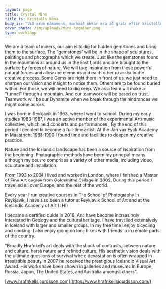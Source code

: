 ```yaml
---
layout: page
title: Crystal Mine
title_is: Kristalls Náma
body_is: "Við erum námamenn, markmið okkar era að grafa eftir kristöllum og geimsteinum og flytja þá upp á yfirborðið. Þessir \"geimsteinar\" munu taka sér form listaverka sem við búum til. Rétt eins og kristallarnir sem má finna í náttúru Austfjarða eru komnir upp á yfirborðið með hjálp náttúruaflana. Munum við leita innblásturs í krafti náttúrunnar og leyfa henni að aðstoða okkur í hinu skapandi ferli sem fram fer. Sumir kristallar liggja beint fyrir framan okkur, við þurfum bara að skerpa sýn okkar til þess að koma auga á þá. Aðrir liggja dýpra og þá þurfum við að grafa. Við gröfum göng í gegnum fjall. Samvinna okkar byggist á trausti. Samvinnan verður dínamítið sem gæti þurft til þess að sprengja höft sem liggja í veginum. Áður en við brjótumst í gegn, og komum saman út hinu megin.\n\n\n\nÉg fæddist í Reykjavík árið 1963 og þar hófst skólaganga mín. Á námsárunum frá 1983 -1987 var ég virkur meðlimur í listframleiðslufyrirtækinu Oxmá sem stóð fyrir tónleikum og listviðburðum. Í lok þessa tímabils áhvað ég að verða listamaður og stundaði í kjölfarið nám á árunum 1988-1990 í Jan van Eyck Academy í Maastrict þar sem ég hafði tíma og tækifæri til þess að dýpka listsköpun mína.\n\nNáttúra og íslenskt landslag hefur veitt mér innblástur og verið uppspretta listsköpunnar minnar frá upphafi. Ljósmyndun hefur verið minn helsti miðill en einnig hef ég unnið vídeóverk, skúlptúra og innsetningar. Frá 1993-2004 bjó ég og starfaði í London þar sem ég lauk meistaragráðu í myndlist frá Goldsmiths College árið 2002.\_ Á þessum árum ferðaðist ég um alla Evrópu og víðsvegar um heiminn.\_ Á hverju ári hef ég kennt skapandi ljósmyndun í Ljósmyndaskólanum en einnig hef ég kennt í Myndlistaskólanum í Reykjavík og Listaháskóla Íslands.\n\nÉg útskrifaðist sem leiðsögumaður árið 2016 og ég hef leitt stóra og smáa hópa vítt og breytt um Ísland.\_ Áhugi minn á jarðfræði og íslenskum menningararfi hefur aukist til muna undanfarin ár og ég nýt þess að fara í lengri gönguferðir með vinum á fáfarnar slóðir auk þess að hljóla og elda í frítíma mínum.\n\n„ Í grófum dráttum fjalla verk Hrafnkells um sláandi andstæður milli náttúrunnar og menningar okkar. Óvæginnar náttúrunnar og hámenningarinnar.\_ Á fagurfræðilegan máta er eyðileggingin pökkuð inn í ómótstæðilega fegurð“.\n\nÁrið 2007 fékk Hrafnkell hin virtu íslensku sjónlistaverðlaun. Verk hans hafa verið sýnd í galleríum og söfnum í Evrópu, Rússlandi, Japan, Bandaríkjunum og Ástralíu svo eitthvað sé nefnt.\n\n[www.hrafnkellsigurdsson.com](https://www.hrafnkellsigurdsson.com/)"
cover_photo: /img/uploads/mine-together.png
type: workshop
---
```

We are a team of miners, our aim is to dig for hidden gemstones and bring them to the surface. The "gemstones" will be in the shape of sculptures, paintings and photographs which we create. Just like the gemstones found in the mountains all around us in the East fjords and are brought to the surface by forces of nature. We will take inspiration from these powerful natural forces and allow the elements and each other to assist in the creative process. Some Gems are right there in front of us, we just need to sharpen our vision and insight to notice them. Others are to be found buried within. For those, we will need to dig deep. We as a team will make a "tunnel" through a mountain. And our teamwork will be based on trust. Teamwork will be our Dynamite when we break through the hindrances we might come across.



I was born in Reykjavik in 1963, where I went to school. During my early studies 1983-1987, I was an active member of the experimental Art/music collective, which held concerts and performances , By the end of this period I decided to become a full-time artist. At the Jan van Eyck Academy in Maastricht 1988-1990 I found time and facilities to deepen my creative practice.

Nature and the Icelandic landscape has been a source of inspiration from the beginning. Photographic methods have been my principal means, although my oeuvre comprises a variety of other media, including video, sculpture and installation. 

From 1993 to 2004 l lived and worked in London, where I finished a Master of Fine Art degree from Goldsmiths Collage in 2002, During this period I travelled all over Europe, and the rest of the world.



Every year I run creative courses in The School of Photography in Reykjavik, I have also been a tutor at Reykjavik School of Art and at the Icelandic Academy of Art (LHÍ) 

I became a certified guide in 2016, And have become increasingly Interested in Geology and the cultural heritage. I have travelled extensively in Iceland with larger and smaller groups. In my free time I enjoy bicycling and cooking. I also enjoy going on long hikes with friends to in remote parts of the country.



“Broadly Hrafnkell’s art deals with the shock of contrasts, between nature and culture, harsh nature and refined culture, His aesthetic vision deals with the ultimate questions of survival where devastation is often wrapped in irresistible beauty.In 2007 he received the prestigious Icelandic Visual Art Award. His works have been shown in galleries and museums in Europe, Russia, Japan, The United States, and Australia amongst others".

[www.hrafnkellsigurdsson.com](https://www.hrafnkellsigurdsson.com/)
